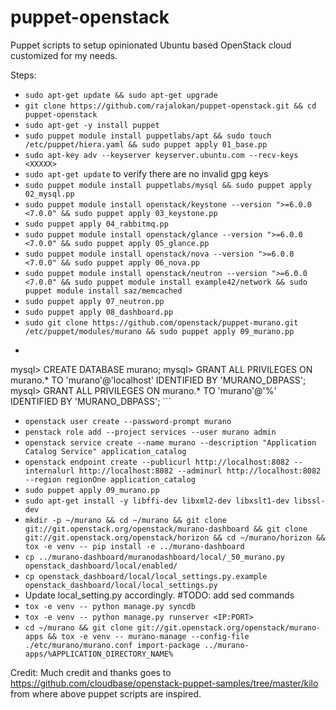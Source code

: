 # puppet-openstack
Puppet scripts to setup opinionated Ubuntu based OpenStack cloud customized for my needs. 

Steps:
* `sudo apt-get update && sudo apt-get upgrade`
* `git clone https://github.com/rajalokan/puppet-openstack.git && cd puppet-openstack`
* `sudo apt-get -y install puppet`
* `sudo puppet module install puppetlabs/apt && sudo touch /etc/puppet/hiera.yaml && sudo puppet apply 01_base.pp`
* `sudo apt-key adv --keyserver keyserver.ubuntu.com --recv-keys <XXXXX>`
* `sudo apt-get update` to verify there are no invalid gpg keys
* `sudo puppet module install puppetlabs/mysql && sudo puppet apply 02_mysql.pp`
* `sudo puppet module install openstack/keystone --version ">=6.0.0 <7.0.0" && sudo puppet apply 03_keystone.pp`
* `sudo puppet apply 04_rabbitmq.pp`
* `sudo puppet module install openstack/glance --version ">=6.0.0 <7.0.0" && sudo puppet apply 05_glance.pp`
* `sudo puppet module install openstack/nova --version ">=6.0.0 <7.0.0" && sudo puppet apply 06_nova.pp`
* `sudo puppet module install openstack/neutron --version ">=6.0.0 <7.0.0" && sudo puppet module install example42/network && sudo puppet module install saz/memcached`
* `sudo puppet apply 07_neutron.pp`
* `sudo puppet apply 08_dashboard.pp`
* `sudo git clone https://github.com/openstack/puppet-murano.git /etc/puppet/modules/murano && sudo puppet apply 09_murano.pp`
* ```mysql -u root -p
mysql> CREATE DATABASE murano;
mysql> GRANT ALL PRIVILEGES ON murano.* TO 'murano'@'localhost' IDENTIFIED BY 'MURANO_DBPASS';
mysql> GRANT ALL PRIVILEGES ON murano.* TO 'murano'@'%' IDENTIFIED BY 'MURANO_DBPASS'; ```
* `openstack user create --password-prompt murano`
* `penstack role add --project services --user murano admin`
* `openstack service create --name murano --description "Application Catalog Service" application_catalog`
* `openstack endpoint create --publicurl http://localhost:8082 --internalurl http://localhost:8082 --adminurl http://localhost:8082 --region regionOne application_catalog`
* `sudo puppet apply 09_murano.pp`
* `sudo apt-get install -y libffi-dev libxml2-dev libxslt1-dev libssl-dev`
* `mkdir -p ~/murano && cd ~/murano && git clone git://git.openstack.org/openstack/murano-dashboard && git clone git://git.openstack.org/openstack/horizon && cd ~/murano/horizon && tox -e venv -- pip install -e ../murano-dashboard`
* `cp ../murano-dashboard/muranodashboard/local/_50_murano.py openstack_dashboard/local/enabled/`
* `cp openstack_dashboard/local/local_settings.py.example openstack_dashboard/local/local_settings.py`
* Update local_setting.py accordingly. #TODO: add sed commands 
* `tox -e venv -- python manage.py syncdb`
* `tox -e venv -- python manage.py runserver <IP:PORT>`
* `cd ~/murano && git clone git://git.openstack.org/openstack/murano-apps && tox -e venv -- murano-manage --config-file ./etc/murano/murano.conf import-package ../murano-apps/%APPLICATION_DIRECTORY_NAME%`



Credit: Much credit and thanks goes to https://github.com/cloudbase/openstack-puppet-samples/tree/master/kilo from where above puppet scripts are inspired. 
